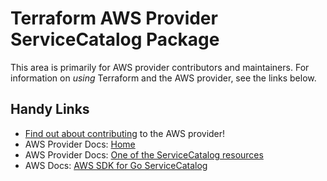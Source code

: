 # Terraform AWS Provider ServiceCatalog Package

This area is primarily for AWS provider contributors and maintainers. For information on _using_ Terraform and the AWS provider, see the links below.


## Handy Links

* [Find out about contributing](https://hashicorp.github.io/terraform-provider-aws/#contribute) to the AWS provider!
* AWS Provider Docs: [Home](https://registry.terraform.io/providers/hashicorp/aws/latest/docs)
* AWS Provider Docs: [One of the ServiceCatalog resources](https://registry.terraform.io/providers/hashicorp/aws/latest/docs/resources/servicecatalog_budget_resource_association)
* AWS Docs: [AWS SDK for Go ServiceCatalog](https://docs.aws.amazon.com/sdk-for-go/api/service/servicecatalog/)
